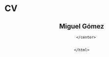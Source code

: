 # CV
<html>
    <head></head>
<body>
    <html lang="es-co">
        <meta charset="UTF-8">
        <title>Curriculum Vitaee</title>
        <center>
            <h2>Miguel Gómez</h2>

        </center>
        
    
    </html>
</body>
</html>
